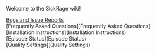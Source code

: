 Welcome to the SickRage wiki!

[Bugs and Issue Reports](http://github.com/sickragetv/sickrage-issues/issues)
<br>
[Frequently Asked Questions](Frequently Asked Questions)
<br>
[Installation Instructions](Installation Instructions)
<br>
[Episode Status](Episode Status)
<br>
[Quality Settings](Quality Settings)